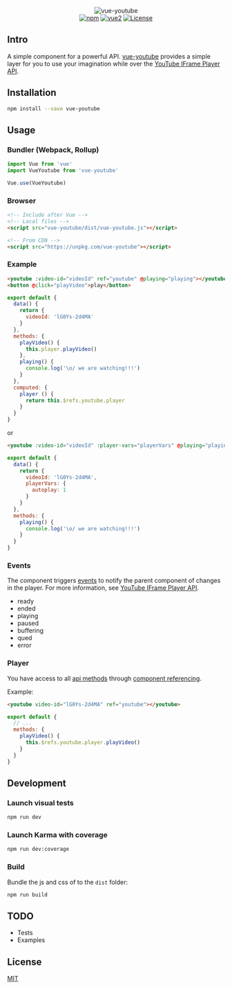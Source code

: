 <p align="center">
  <img alt="vue-youtube" src="https://raw.githubusercontent.com/anteriovieira/vue-youtube/master/midia/logo.png" /> <br />
  <a href="https://www.npmjs.com/package/vue-youtube"><img src="https://camo.githubusercontent.com/404a8346e5a003dd53c51896015852e3093e10ce/68747470733a2f2f696d672e736869656c64732e696f2f6e706d2f762f7675652d796f75747562652e737667" alt="npm" data-canonical-src="https://img.shields.io/npm/v/vue-youtube.svg" style="max-width:100%;"></a> <a href="https://vuejs.org/"><img src="https://camo.githubusercontent.com/0c34e7fdf42ec7923543c5624d6b818af7377aa2/68747470733a2f2f696d672e736869656c64732e696f2f62616467652f7675652d322e782d627269676874677265656e2e737667" alt="vue2" data-canonical-src="https://img.shields.io/badge/vue-2.x-brightgreen.svg" style="max-width:100%;"></a>
  <a href="https://www.npmjs.com/package/vue-youtube"><img src="https://camo.githubusercontent.com/9a140a4c68e7c178bc660bee7675f4f25ff7ade3/68747470733a2f2f696d672e736869656c64732e696f2f6e706d2f6c2f7675652e737667" alt="License" data-canonical-src="https://img.shields.io/npm/l/vue-youtube.svg" style="max-width:100%;"></a>
</p>

## Intro

A simple component for a powerful API. [vue-youtube](https://www.npmjs.com/package/vue-youtube) provides a simple layer for you to use your imagination while over the [YouTube IFrame Player API](https://developers.google.com/youtube/iframe_api_reference).

## Installation

```bash
npm install --save vue-youtube
```

## Usage

### Bundler (Webpack, Rollup)

```js
import Vue from 'vue'
import VueYoutube from 'vue-youtube'

Vue.use(VueYoutube)
```

### Browser

```html
<!-- Include after Vue -->
<!-- Local files -->
<script src="vue-youtube/dist/vue-youtube.js"></script>

<!-- From CDN -->
<script src="https://unpkg.com/vue-youtube"></script>
```

### Example


```html
<youtube :video-id="videoId" ref="youtube" @playing="playing"></youtube>
<button @click="playVideo">play</button>
```

```js
export default {
  data() {
    return {
      videoId: 'lG0Ys-2d4MA'
    }
  },
  methods: {
    playVideo() {
      this.player.playVideo()
    },
    playing() {
      console.log('\o/ we are watching!!!')
    }
  },
  computed: {
    player () {
      return this.$refs.youtube.player
    }
  }
}
```

or 

```html
<youtube :video-id="videoId" :player-vars="playerVars" @playing="playing"></youtube>
```

```js
export default {
  data() {
    return {
      videoId: 'lG0Ys-2d4MA',
      playerVars: {
        autoplay: 1
      }
    }
  },
  methods: {
    playing() {
      console.log('\o/ we are watching!!!')
    }
  }
}
```

### Events

The component triggers [events](https://developers.google.com/youtube/iframe_api_reference#Events) to notify the parent component of changes in the player. For more information, see [YouTube IFrame Player API](https://developers.google.com/youtube/iframe_api_reference#Events).

- ready
- ended
- playing
- paused
- buffering
- qued
- error

### Player

You have access to all [api methods](https://developers.google.com/youtube/iframe_api_reference#Functions) through [component referencing](https://vuejs.org/v2/api/#ref).

Example:

```html
<youtube video-id="lG0Ys-2d4MA" ref="youtube"></youtube>
```

```js
export default {
  // ...
  methods: {
    playVideo() {
      this.$refs.youtube.player.playVideo()
    }
  }
}
```

## Development

### Launch visual tests

```bash
npm run dev
```

### Launch Karma with coverage

```bash
npm run dev:coverage
```

### Build

Bundle the js and css of to the `dist` folder:

```bash
npm run build
```

## TODO

- Tests
- Examples

## License

[MIT](http://opensource.org/licenses/MIT)
